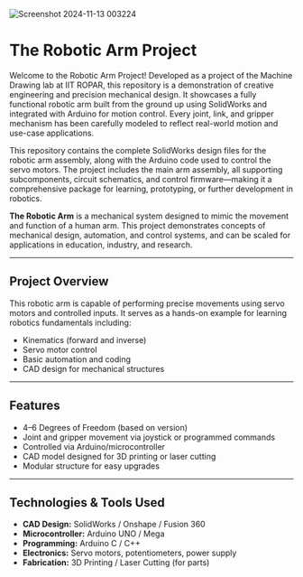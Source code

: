 ![Screenshot 2024-11-13 003224](https://github.com/user-attachments/assets/2d5b1296-0805-46fb-a934-285fce6c85e3)

# The Robotic Arm Project

Welcome to the Robotic Arm Project! Developed as a project of the Machine Drawing lab at IIT ROPAR, this repository is a demonstration of creative engineering and precision mechanical design. It showcases a fully functional robotic arm built from the ground up using SolidWorks and integrated with Arduino for motion control. Every joint, link, and gripper mechanism has been carefully modeled to reflect real-world motion and use-case applications.

This repository contains the complete SolidWorks design files for the robotic arm assembly, along with the Arduino code used to control the servo motors. The project includes the main arm assembly, all supporting subcomponents, circuit schematics, and control firmware—making it a comprehensive package for learning, prototyping, or further development in robotics.

**The Robotic Arm** is a mechanical system designed to mimic the movement and function of a human arm. This project demonstrates concepts of mechanical design, automation, and control systems, and can be scaled for applications in education, industry, and research.

---

## Project Overview

This robotic arm is capable of performing precise movements using servo motors and controlled inputs. It serves as a hands-on example for learning robotics fundamentals including:

- Kinematics (forward and inverse)
- Servo motor control
- Basic automation and coding
- CAD design for mechanical structures

---

## Features

- 4–6 Degrees of Freedom (based on version)
- Joint and gripper movement via joystick or programmed commands
- Controlled via Arduino/microcontroller
- CAD model designed for 3D printing or laser cutting
- Modular structure for easy upgrades

---

## Technologies & Tools Used

- **CAD Design:** SolidWorks / Onshape / Fusion 360
- **Microcontroller:** Arduino UNO / Mega
- **Programming:** Arduino C / C++
- **Electronics:** Servo motors, potentiometers, power supply
- **Fabrication:** 3D Printing / Laser Cutting (for parts)

